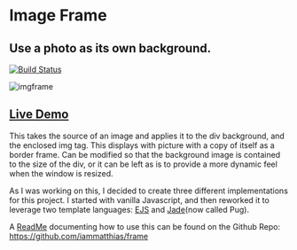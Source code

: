 # Image Frame
## Use a photo as its own background.

[![Build Status](https://travis-ci.org/iammatthias/.com.svg?branch=master)](https://travis-ci.org/iammatthias/frame)

![imgframe](http://cdn.iammatthias.com/media/imgframe.jpg)

## [Live Demo](http://imgframe.surge.sh)

This takes the source of an image and applies it to the div background, and the enclosed img tag. This displays with picture with a copy of itself as a border frame. Can be modified so that the background image is contained to the size of the div, or it can be left as is to provide a more dynamic feel when the window is resized.

As I was working on this, I decided to create three different implementations for this project. I started with vanilla Javascript, and then reworked it to leverage two template languages: [EJS](http://www.embeddedjs.com) and [Jade](https://pugjs.org/api/getting-started.html)(now called Pug).

A [ReadMe](https://github.com/iammatthias/frame) documenting how to use this can be found on the Github Repo: https://github.com/iammatthias/frame
